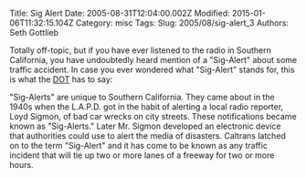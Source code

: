 Title: Sig Alert
Date: 2005-08-31T12:04:00.002Z
Modified: 2015-01-06T11:32:15.104Z
Category: misc
Tags: 
Slug: 2005/08/sig-alert_3
Authors: Seth Gottlieb

Totally off-topic, but if you have ever listened to the radio in Southern California, you have undoubtedly heard mention of a "Sig-Alert" about some traffic accident.  In case you ever wondered what "Sig-Alert" stands for, this is what the [DOT](http://www.dot.ca.gov/hq/paffairs/faq/faq18.htm) has to say:  
  
"Sig-Alerts" are unique to Southern California. They came about in the 1940s when the L.A.P.D. got in the habit of alerting a local radio reporter, Loyd Sigmon, of bad car wrecks on city streets. These notifications became known as "Sig-Alerts." Later Mr. Sigmon developed an electronic device that authorities could use to alert the media of disasters. Caltrans latched on to the term "Sig-Alert" and it has come to be known as any traffic incident that will tie up two or more lanes of a freeway for two or more hours.
